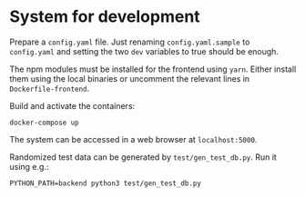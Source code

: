 # System for development

Prepare a `config.yaml` file. Just renaming `config.yaml.sample` to `config.yaml` and setting the two `dev` variables to true should be enough.

The npm modules must be installed for the frontend using `yarn`. Either install them using the local binaries or uncomment the relevant lines in `Dockerfile-frontend`.

Build and activate the containers:

```
docker-compose up
```

The system can be accessed in a web browser at `localhost:5000`.

Randomized test data can be generated by `test/gen_test_db.py`. Run it using e.g.:

```
PYTHON_PATH=backend python3 test/gen_test_db.py
```